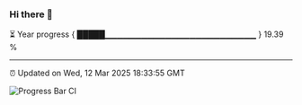 ### Hi there 👋

⏳ Year progress { █████▁▁▁▁▁▁▁▁▁▁▁▁▁▁▁▁▁▁▁▁▁▁▁▁▁ } 19.39 %

---

⏰ Updated on Wed, 12 Mar 2025 18:33:55 GMT

![Progress Bar CI](https://github.com/DhruviPatel157/GitHub-Actions-Demo/workflows/Progress%20Bar%20CI/badge.svg)
